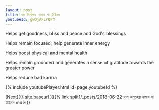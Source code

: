 ```yaml
---
layout: post
title: ওম বিশালায় নামায গা টাইমস
youtubeId: gwDjAFLrQFY
---
```

 
 
Helps get goodness, bliss and peace and God's blessings
 
Helps remain focused, help generate inner energy 
 
Helps boost physical and mental health 
 
Helps remain grounded and generates a sense of gratitude towards the greater power 
 
Helps reduce bad karma
 
 
 
 


{% include youtubePlayer.html id=page.youtubeId %}
 
[Next]({{ site.baseurl }}{% link  split1/_posts/2018-06-22-ওম অমৃতহয় নামায গা টাইমস.md%})
 
